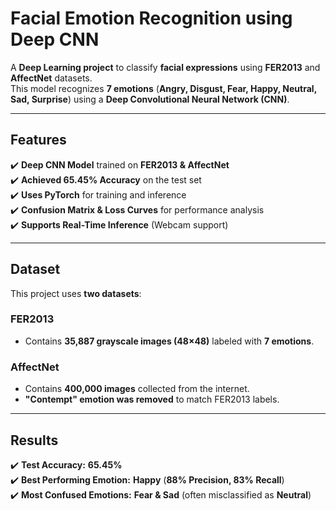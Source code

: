 # Facial Emotion Recognition using Deep CNN  
A **Deep Learning project** to classify **facial expressions** using **FER2013** and **AffectNet** datasets.  
This model recognizes **7 emotions** (**Angry, Disgust, Fear, Happy, Neutral, Sad, Surprise**) using a **Deep Convolutional Neural Network (CNN)**.

---

## Features  
✔️ **Deep CNN Model** trained on **FER2013 & AffectNet**  
✔️ **Achieved 65.45% Accuracy** on the test set  
✔️ **Uses PyTorch** for training and inference  
✔️ **Confusion Matrix & Loss Curves** for performance analysis  
✔️ **Supports Real-Time Inference** (Webcam support)  

---

## Dataset  
This project uses **two datasets**:  

### FER2013  
- Contains **35,887 grayscale images (48×48)** labeled with **7 emotions**.  

### AffectNet  
- Contains **400,000 images** collected from the internet.  
- **"Contempt" emotion was removed** to match FER2013 labels.  

---

## Results  
✔️ **Test Accuracy:** **65.45%**  
✔️ **Best Performing Emotion:** **Happy** (**88% Precision, 83% Recall**)  
✔️ **Most Confused Emotions:** **Fear & Sad** (often misclassified as **Neutral**)  

